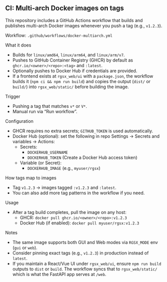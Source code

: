 ## CI: Multi-arch Docker images on tags

This repository includes a GitHub Actions workflow that builds and publishes multi-arch Docker images whenever you push a tag (e.g., `v1.2.3`).

Workflow: `.github/workflows/docker-multiarch.yml`

What it does
- Builds for `linux/amd64`, `linux/arm64`, and `linux/arm/v7`.
- Pushes to GitHub Container Registry (GHCR) by default as `ghcr.io/<owner>/<repo>:<tag>` and `:latest`.
- Optionally pushes to Docker Hub if credentials are provided.
- If a frontend exists at `rgsx_web/ui` with a `package.json`, the workflow builds it (`npm ci && npm run build`) and copies the output (`dist/` or `build/`) into `rgsx_web/static/` before building the image.

Trigger
- Pushing a tag that matches `v*` or `V*`.
- Manual run via “Run workflow”.

Configuration
- GHCR requires no extra secrets; `GITHUB_TOKEN` is used automatically.
- Docker Hub (optional): set the following in repo Settings → Secrets and variables → Actions:
  - Secrets:
    - `DOCKERHUB_USERNAME`
    - `DOCKERHUB_TOKEN` (Create a Docker Hub access token)
  - Variable (or Secret):
    - `DOCKERHUB_IMAGE` (e.g., `myuser/rgsx`)

How tags map to images
- Tag `v1.2.3` → images tagged `:v1.2.3` and `:latest`.
- You can also add more tag patterns in the workflow if you need.

Usage
- After a tag build completes, pull the image on any host:
  - GHCR: `docker pull ghcr.io/<owner>/<repo>:v1.2.3`
  - Docker Hub (if enabled): `docker pull myuser/rgsx:v1.2.3`

Notes
- The same image supports both GUI and Web modes via `RGSX_MODE` env (`gui` or `web`).
- Consider pinning exact tags (e.g., `v1.2.3`) in production instead of `latest`.
- If you maintain a React/Vue UI under `rgsx_web/ui`, ensure `npm run build` outputs to `dist` or `build`. The workflow syncs that to `rgsx_web/static/` which is what the FastAPI app serves at `/web`.
